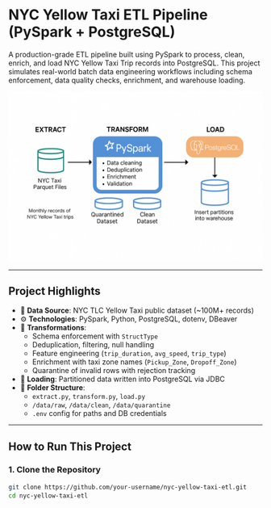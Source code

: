 # NYC Yellow Taxi ETL Pipeline (PySpark + PostgreSQL)

A production-grade ETL pipeline built using PySpark to process, clean, enrich, and load NYC Yellow Taxi Trip records into PostgreSQL. This project simulates real-world batch data engineering workflows including schema enforcement, data quality checks, enrichment, and warehouse loading.

![ETL Pipeline Flow](assets/etl_flow_diagram.png)

---

## Project Highlights

- 📁 **Data Source**: NYC TLC Yellow Taxi public dataset (~100M+ records)
- ⚙️ **Technologies**: PySpark, Python, PostgreSQL, dotenv, DBeaver
- 🧼 **Transformations**:
  - Schema enforcement with `StructType`
  - Deduplication, filtering, null handling
  - Feature engineering (`trip_duration`, `avg_speed`, `trip_type`)
  - Enrichment with taxi zone names (`Pickup_Zone`, `Dropoff_Zone`)
  - Quarantine of invalid rows with rejection tracking
- 🧩 **Loading**: Partitioned data written into PostgreSQL via JDBC
- 📂 **Folder Structure**:
  - `extract.py`, `transform.py`, `load.py`
  - `/data/raw`, `/data/clean`, `/data/quarantine`
  - `.env` config for paths and DB credentials

---

## How to Run This Project

### 1. Clone the Repository

```bash
git clone https://github.com/your-username/nyc-yellow-taxi-etl.git
cd nyc-yellow-taxi-etl
